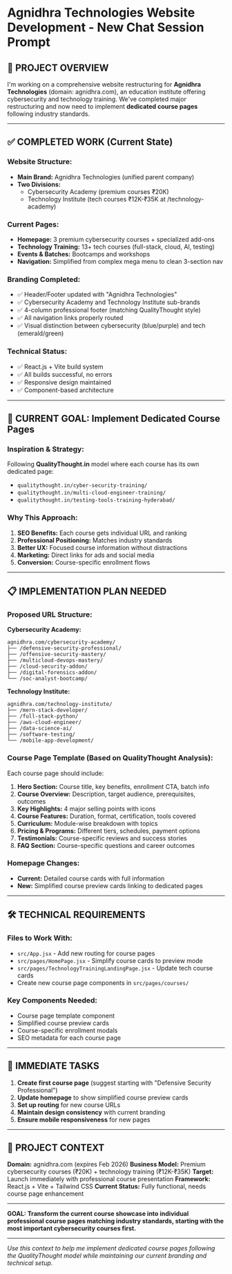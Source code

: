# **Agnidhra Technologies Website Development - New Chat Session Prompt**

## **🎯 PROJECT OVERVIEW**

I'm working on a comprehensive website restructuring for **Agnidhra Technologies** (domain: agnidhra.com), an education institute offering cybersecurity and technology training. We've completed major restructuring and now need to implement **dedicated course pages** following industry standards.

---

## **✅ COMPLETED WORK (Current State)**

### **Website Structure:**
- **Main Brand:** Agnidhra Technologies (unified parent company)
- **Two Divisions:**
  - Cybersecurity Academy (premium courses ₹20K)
  - Technology Institute (tech courses ₹12K-₹35K at /technology-academy)

### **Current Pages:**
- **Homepage:** 3 premium cybersecurity courses + specialized add-ons
- **Technology Training:** 13+ tech courses (full-stack, cloud, AI, testing)
- **Events & Batches:** Bootcamps and workshops
- **Navigation:** Simplified from complex mega menu to clean 3-section nav

### **Branding Completed:**
- ✅ Header/Footer updated with "Agnidhra Technologies"
- ✅ Cybersecurity Academy and Technology Institute sub-brands
- ✅ 4-column professional footer (matching QualityThought style)
- ✅ All navigation links properly routed
- ✅ Visual distinction between cybersecurity (blue/purple) and tech (emerald/green)

### **Technical Status:**
- ✅ React.js + Vite build system
- ✅ All builds successful, no errors
- ✅ Responsive design maintained
- ✅ Component-based architecture

---

## **🎯 CURRENT GOAL: Implement Dedicated Course Pages**

### **Inspiration & Strategy:**
Following **QualityThought.in** model where each course has its own dedicated page:
- `qualitythought.in/cyber-security-training/`
- `qualitythought.in/multi-cloud-engineer-training/`
- `qualitythought.in/testing-tools-training-hyderabad/`

### **Why This Approach:**
1. **SEO Benefits:** Each course gets individual URL and ranking
2. **Professional Positioning:** Matches industry standards
3. **Better UX:** Focused course information without distractions
4. **Marketing:** Direct links for ads and social media
5. **Conversion:** Course-specific enrollment flows

---

## **📋 IMPLEMENTATION PLAN NEEDED**

### **Proposed URL Structure:**

**Cybersecurity Academy:**
```
agnidhra.com/cybersecurity-academy/
├── /defensive-security-professional/
├── /offensive-security-mastery/
├── /multicloud-devops-mastery/
├── /cloud-security-addon/
├── /digital-forensics-addon/
└── /soc-analyst-bootcamp/
```

**Technology Institute:**
```
agnidhra.com/technology-institute/
├── /mern-stack-developer/
├── /full-stack-python/
├── /aws-cloud-engineer/
├── /data-science-ai/
├── /software-testing/
└── /mobile-app-development/
```

### **Course Page Template (Based on QualityThought Analysis):**

Each course page should include:
1. **Hero Section:** Course title, key benefits, enrollment CTA, batch info
2. **Course Overview:** Description, target audience, prerequisites, outcomes
3. **Key Highlights:** 4 major selling points with icons
4. **Course Features:** Duration, format, certification, tools covered
5. **Curriculum:** Module-wise breakdown with topics
6. **Pricing & Programs:** Different tiers, schedules, payment options
7. **Testimonials:** Course-specific reviews and success stories
8. **FAQ Section:** Course-specific questions and career outcomes

### **Homepage Changes:**
- **Current:** Detailed course cards with full information
- **New:** Simplified course preview cards linking to dedicated pages

---

## **🛠️ TECHNICAL REQUIREMENTS**

### **Files to Work With:**
- `src/App.jsx` - Add new routing for course pages
- `src/pages/HomePage.jsx` - Simplify course cards to preview mode
- `src/pages/TechnologyTrainingLandingPage.jsx` - Update tech course cards
- Create new course page components in `src/pages/courses/`

### **Key Components Needed:**
- Course page template component
- Simplified course preview cards
- Course-specific enrollment modals
- SEO metadata for each course page

---

## **🎯 IMMEDIATE TASKS**

1. **Create first course page** (suggest starting with "Defensive Security Professional")
2. **Update homepage** to show simplified course preview cards
3. **Set up routing** for new course URLs
4. **Maintain design consistency** with current branding
5. **Ensure mobile responsiveness** for new pages

---

## **📁 PROJECT CONTEXT**

**Domain:** agnidhra.com (expires Feb 2026)
**Business Model:** Premium cybersecurity courses (₹20K) + technology training (₹12K-₹35K)
**Target:** Launch immediately with professional course presentation
**Framework:** React.js + Vite + Tailwind CSS
**Current Status:** Fully functional, needs course page enhancement

---

**GOAL: Transform the current course showcase into individual professional course pages matching industry standards, starting with the most important cybersecurity courses first.**

---

*Use this context to help me implement dedicated course pages following the QualityThought model while maintaining our current branding and technical setup.*